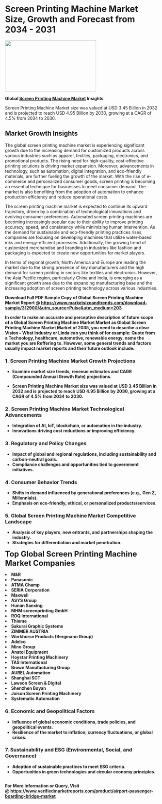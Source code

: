<H1>Screen Printing Machine Market Size, Growth and Forecast from 2034 - 2031</H1><img class="aligncenter size-medium wp-image-584254" src="https://thirdeyenews.in/wp-content/uploads/2034/09/Global-Market-Research-300x168.jpeg" alt="" width="300" height="168" /><p><strong>Global&nbsp;<a href="https://www.marketsizeandtrends.com/download-sample/312900/&amp;utm_source=Pulse&amp;utm_medium=203">Screen Printing Machine Market</a> Insights</strong></p><p>Screen Printing Machine Market size was valued at USD 3.45 Billion in 2032 and is projected to reach USD 4.95 Billion by 2030, growing at a CAGR of 4.5% from 2034 to 2030.</p><p><h2>Market Growth Insights</h2> <p>The global screen printing machine market is experiencing significant growth due to the increasing demand for customized products across various industries such as apparel, textiles, packaging, electronics, and promotional products. The rising need for high-quality, cost-effective printing solutions is driving market expansion. Moreover, advancements in technology, such as automation, digital integration, and eco-friendly materials, are further fueling the growth of the market. With the rise of e-commerce and personalized consumer goods, screen printing is becoming an essential technique for businesses to meet consumer demand. The market is also benefiting from the adoption of automation to enhance production efficiency and reduce operational costs.</p> <p><strong></strong></p> <p>The screen printing machine market is expected to continue its upward trajectory, driven by a combination of technological innovations and evolving consumer preferences. Automated screen printing machines are becoming increasingly popular due to their ability to improve printing accuracy, speed, and consistency while minimizing human intervention. As the demand for sustainable and eco-friendly printing practices rises, companies are focusing on developing machines that utilize water-based inks and energy-efficient processes. Additionally, the growing trend of customized merchandise and branding in industries like fashion and packaging is expected to create new opportunities for market players.</p> <p>In terms of regional growth, North America and Europe are leading the market due to the strong presence of key manufacturers and the high demand for screen printing in sectors like textiles and electronics. However, the Asia Pacific region, particularly China and India, is emerging as a significant growth area due to the expanding manufacturing base and the increasing adoption of screen printing technology across various industries.</p> <p><strong></p><p><span class=""><strong>Download Full PDF Sample Copy of Global Screen Printing Machine Market Report</strong> @ <a href="https://www.marketsizeandtrends.com/download-sample/312900/&amp;utm_source=Pulse&amp;utm_medium=203" target="_blank">https://www.marketsizeandtrends.com/download-sample/312900/&amp;utm_source=Pulse&amp;utm_medium=203</a></span></p><p>In order to make an accurate and perceptive description of future scope of a Global&nbsp;Screen Printing Machine Market Market as Global&nbsp;Screen Printing Machine Market Market of 2035, you need to describe a clear Vision &ndash; What Industry or Linda can you think of for example: Quote from a Technology, healthcare, automotive, renewable energy, name the market you are Reffering to. However, some general trends and factors usually impact market reports and their future outlook include:</p><h3>1.&nbsp;<strong>Screen Printing Machine Market Growth Projections</strong></h3><ul><li>Examine market size trends, revenue estimates and CAGR (Compounded Annual Growth Rate) projections.</li><li><p>Screen Printing Machine Market size was valued at USD 3.45 Billion in 2032 and is projected to reach USD 4.95 Billion by 2030, growing at a CAGR of 4.5% from 2034 to 2030.</p></li></ul><h3>2.&nbsp;<strong>Screen Printing Machine Market Technological Advancements</strong></h3><ul><li>Integration of AI, IoT, blockchain, or automation in the industry.</li><li>Innovations driving cost reductions or improving efficiency.</li></ul><h3>3.&nbsp;<strong>Regulatory and Policy Changes</strong></h3><ul><li>Impact of global and regional regulations, including sustainability and carbon-neutral goals.</li><li>Compliance challenges and opportunities tied to government initiatives.</li></ul><h3>4.&nbsp;<strong>Consumer Behavior Trends</strong></h3><ul><li>Shifts in demand influenced by generational preferences (e.g., Gen Z, Millennials).</li><li>Emphasis on eco-friendly, ethical, or personalized products/services.</li></ul><h3>5.&nbsp;<strong>Global Screen Printing Machine Market Competitive Landscape</strong></h3><ul><li>Analysis of key players, new entrants, and partnerships shaping the industry.</li><li>Strategies for differentiation and market penetration.</li></ul><p data-pm-slice="1 1 []"><span style="color: inherit; font-family: inherit; font-size: 25px;">Top Global Screen Printing Machine Market Companies</span></p><div class="" data-test-id=""><p><li>M&R</li><li> Panasonic</li><li> ATMA Champ</li><li> SERIA Corporation</li><li> Maxwell</li><li> ASYS Group</li><li> Hunan Sanxing</li><li> MHM screenprinting GmbH</li><li> ROQ International</li><li> Thieme</li><li> Sakurai Graphic Systems</li><li> ZIMMER AUSTRIA</li><li> Workhorse Products (Bergmann Group)</li><li> Adelco</li><li> Mino Group</li><li> Anatol Equipment</li><li> Hoystar Printing Machinery</li><li> TAS International</li><li> Brown Manufacturing Group</li><li> AUREL Automation</li><li> Shanghai SCT</li><li> Lawson Screen & Digital</li><li> Shenzhen Boyan</li><li> Juisun Screen Printing Machinery</li><li> Systematic Automation</li></p></div><h3>6.&nbsp;<strong>Economic and Geopolitical Factors</strong></h3><ul><li>Influence of global economic conditions, trade policies, and geopolitical events.</li><li>Resilience of the market to inflation, currency fluctuations, or global crises.</li></ul><h3>7.&nbsp;<strong>Sustainability and ESG (Environmental, Social, and Governance)</strong></h3><ul><li>Adoption of sustainable practices to meet ESG criteria.</li><li>Opportunities in green technologies and circular economy principles.</li></ul><h2><strong style="font-size: 14px;">For More Information or Query, Visit @&nbsp;</strong><a style="background-color: #ffffff; font-size: 14px;" href="https://www.marketsizeandtrends.com/report/screen-printing-machine-market/" target="_blank">https://www.verifiedmarketreports.com/product/airport-passenger-boarding-bridge-market</a></h2>
